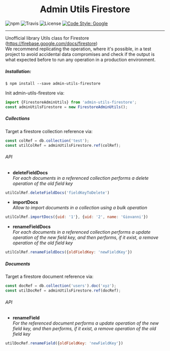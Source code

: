 <div align="center">
  <h1>Admin Utils Firestore</h1>
</div>

![npm](https://img.shields.io/npm/v/admin-utils-firestore.svg)
![Travis](https://img.shields.io/travis/39ro/admin-utils-firestore)
![License](https://img.shields.io/github/license/39ro/admin-utils-firestore)
[![Code Style: Google](https://img.shields.io/badge/code%20style-google-blueviolet.svg)](https://github.com/google/gts)
<hr>


Unofficial library Utils class for Firestore (https://firebase.google.com/docs/firestore)
<br>
We recommend replicating the operation, where it's possible, in a test project to avoid accidental data compromises and check if the output is what expected before to run any operation in a production environment.

##### Installation:
```
$ npm install --save admin-utils-firestore
```

Init admin-utils-firestore via:
```javascript
import {FirestoreAdminUtils} from 'admin-utils-firestore';
const adminUtilsFirestore = new FirestoreAdminUtils();
```


##### Collections
Target a firestore collection reference via:
```javascript
const colRef = db.collection('test');
const utilColRef = adminUtilsFirestore.ref(colRef);
```

###### API

- **deleteFieldDocs**<br>
_For each documents in a referenced collection performs a delete operation of the old field key_
```javascript
utilColRef.deleteFieldDocs('fieldKeyToDelete')
```

- **importDocs**<br>
_Allow to import documents in a collection using a bulk operation_
```javascript
utilColRef.importDocs({uid: '1'}, {uid: '2', name: 'Giovanni'})
```

- **renameFieldDocs**<br>
_For each documents in a referenced collection performs a update operation of the new field key, and then performs, if it exist, a remove operation of the old field key_
```javascript
utilColRef.renameFieldDocs({oldFieldKey: 'newFieldKey'})
```


##### Documents
Target a firestore document reference via:
```javascript
const docRef = db.collection('users').doc('xyz');
const utilDocRef = adminUtilsFirestore.ref(docRef);
```

###### API

- **renameField**<br>
_For the referenced document performs a update operation of the new field key, and then performs, if it exist, a remove operation of the old field key_
```javascript
utilDocRef.renameField({oldFieldKey: 'newFieldKey'})
```

[license-url]: https://github.com/prescottprue/fireadmin/blob/master/LICENSE

